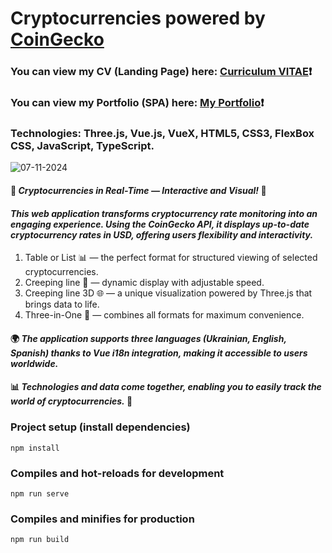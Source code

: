 # Cryptocurrencies powered by [CoinGecko](https://www.coingecko.com) #
### You can view my CV (Landing Page) here: [Curriculum VITAE](https://zorger27.github.io)❗️ ###
### You can view my Portfolio (SPA) here: [My Portfolio](https://Zorin.Expert)❗️ ###
### Technologies: Three.js, Vue.js, VueX, HTML5, CSS3, FlexBox CSS, JavaScript, TypeScript. ###
![07-11-2024](https://github.com/user-attachments/assets/389494a4-dda9-4ab9-8ab3-e03b60722508)

#### 💎 *Cryptocurrencies in Real-Time — Interactive and Visual!* 🚀 ####
#### *This web application transforms cryptocurrency rate monitoring into an engaging experience. Using the CoinGecko API, it displays up-to-date cryptocurrency rates in USD, offering users flexibility and interactivity.* ####

1. Table or List 📊 — the perfect format for structured viewing of selected cryptocurrencies.
2. Creeping line 📜 — dynamic display with adjustable speed.
3. Creeping line 3D 🌐 — a unique visualization powered by Three.js that brings data to life.
4. Three-in-One 🔄 — combines all formats for maximum convenience.

#### 🌍 *The application supports three languages (Ukrainian, English, Spanish) thanks to Vue i18n integration, making it accessible to users worldwide.* ####
#### 📊 *Technologies and data come together, enabling you to easily track the world of cryptocurrencies.* 🌟 ####

### Project setup (install dependencies)
```
npm install
```

### Compiles and hot-reloads for development
```
npm run serve
```

### Compiles and minifies for production
```
npm run build
```
